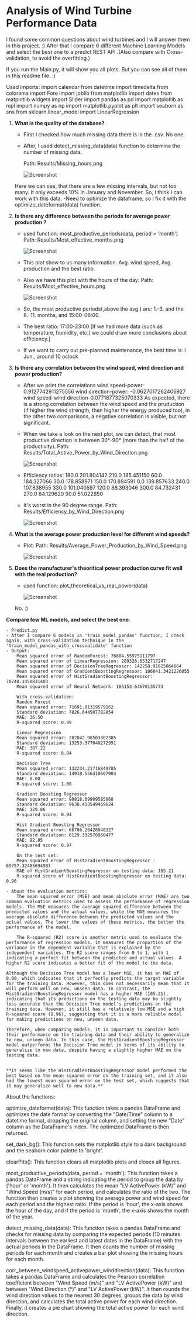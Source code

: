 # Analysis of Wind Turbine Performance Data

I found some common questions about wind turbines and I will answer them in this project. :)
After that I compare 6 different Machine Learning Models and select the best one to a predict REST API .(Also compare with Cross-validation, to avoid the overfitting.)

If you run the Main.py, it will show you all plots. But you can see all of them in this readme file. :)

Used imports:
    import calendar
    from datetime import timedelta
    from colorama import Fore
    import joblib
    from matplotlib import dates
    from matplotlib.widgets import Slider
    import pandas as pd
    import matplotlib as mpl
    import numpy as np
    import matplotlib.pyplot as plt
    import seaborn as sns
    from sklearn.linear_model import LinearRegression

1. **What is the quality of the database?**
    - First I checked how much missing data there is in the .csv. No one.
    - After, I used detect_missing_data(data) function to determine the number of missing data.

        Path: Results/Missing_hours.png

        ![Screenshot](Results/Missing_hours.png)

    Here we can see, that there are a few missing intervals, but not too many. It only exceeds 10% in January and November. So, I think I can work with this data.
    -Need to optimize the dataframe, so I fix it with the optimize_dateformat(data) function.

2. **Is there any difference between the periods for average power production ?**
    - used function: most_productive_periods(data, period = 'month')
        Path: Results/Most_effective_months.png

        ![Screenshot](Results/Most_effective_months.png)

    - This plot show to us many information. Avg. wind speed, Avg. production and the best ratio. 
    - Also we have this plot with the hours of the day:
        Path: Results/Most_effective_hours.png

        ![Screenshot](Results/Most_effective_hours.png)

    - So, the most productive periods(,above the avg.) are: 1.-3. and the 8.-11. months, and 15:00-06:00.
    - The best ratio: 17:00-23:00 [If we had more data (such as temperature, humidity, etc.) we could draw more conclusions about efficiency.]
    - If we want to carry out pre-planned maintenance, the best time is: I Jun., around 10 oclock

3. **Is there any correlation between the wind speed, wind direction and power production?**
    - After we print the correlations
        wind speed-power: 0.9127742911275556
        wind direction-power: -0.0627017262406927
        wind speed-wind direction-0.0771877325070333
    As expected, there is a strong correlation between the wind speed and the pruduction (if higher the wind strength, then higher the energy produced too), in the other two comparisons, a negative correlation is visible, but not significant.
    - When we take a look on the next plot, we can detect, that most productive direction is between 30°-90° (more than the half of the productivity).
        Path: Results/Total_Active_Power_by_Wind_Direction.png

        ![Screenshot](Results/Total_Active_Power_by_Wind_Direction.png)

    - Efficiency ratios:
        180.0                       201.804142
        210.0                       185.451150
        60.0                        184.327066
        30.0                        178.858971
        150.0                       170.894591
        0.0                         139.857633
        240.0                       107.838955
        330.0                       101.040597
        120.0                        88.393046
        300.0                        84.732431
        270.0                        84.129620
        90.0                         51.022850

    - It's worst in the 90 degree range.
        Path: Results/Efficiency_by_Wind_Direction.png

        ![Screenshot](Results/Efficiency_by_Wind_Direction.png)

4. **What is the average power production level for different wind speeds?**
    - Plot:
        Path: Results/Average_Power_Production_by_Wind_Speed.png


        ![Screenshot](Results/Average_Power_Production_by_Wind_Speed.png)

5. **Does the manufacturer's theoritical power production curve fit well with the real production?**
    - used function: plot_theoretical_vs_real_power(data)

        ![Screenshot](Results/Theoretical_vs_real_power.png)

    No. :)


**Compare few ML models, and select the best one.**

    - Predict.py
    - After I compare 6 models in 'train_model_pandas' function, I check again, with cross-validation technique in the  'train_model_pandas_with_crossvalidate' function
    - Output:
        Mean squared error of RandomForest: 76884.55975111797
        Mean squared error of LinearRegression: 289326.6532717247
        Mean squared error of DecisionTreeRegressor: 142258.91625064664
        Mean squared error of GradientBoostingRegressor: 106041.3421226055
        Mean squared error of HistGradientBoostingRegressor: 70740.3350831403
        Mean squared error of Neural Network: 185153.64670135773

        With cross-validation:
        Random Forest
        Mean squared error: 71691.81319579162
        Standard deviation: 7826.644507782854
        MAE: 36.50
        R-squared score: 0.99

        Linear Regression
        Mean squared error: 282042.98503302305
        Standard deviation: 13253.377040272951
        MAE: 387.22
        R-squared score: 0.84

        Decision Tree
        Mean squared error: 132234.21716849785
        Standard deviation: 14918.556410607904
        MAE: 0.00
        R-squared score: 1.00

        Gradient Boosting Regressor
        Mean squared error: 99818.09909585668
        Standard deviation: 9638.413549469624
        MAE: 129.86
        R-squared score: 0.94

        Hist Gradient Boosting Regressor
        Mean squared error: 66786.26428048327
        Standard deviation: 6129.332570860477
        MAE: 92.85
        R-squared score: 0.97

        On the test set:
        Mean squared error of HistGradientBoostingRegressor : 69757.32405694987
        MAE of HistGradientBoostingRegressor on testing data: 105.21
        R-squared score of HistGradientBoostingRegressor on testing data: 0.96

    - About the evaluation metrics:
        The mean squared error (MSE) and mean absolute error (MAE) are two common evaluation metrics used to assess the performance of regression models. The MSE measures the average squared difference between the predicted values and the actual values, while the MAE measures the average absolute difference between the predicted values and the actual values. The lower the values of these metrics, the better the performance of the model.

        The R-squared (R2) score is another metric used to evaluate the performance of regression models. It measures the proportion of the variance in the dependent variable that is explained by the independent variables. The R2 score ranges from 0 to 1, with 1 indicating a perfect fit between the predicted and actual values. A higher R2 score indicates a better fit of the model to the data.

    Although the Decision Tree model has a lower MSE, it has an MAE of 0.00, which indicates that it perfectly predicts the target variable for the training data. However, this does not necessarily mean that it will perform well on new, unseen data. In contrast, the HistGradientBoostingRegressor model has a higher MAE (105.21), indicating that its predictions on the testing data may be slightly less accurate than the Decision Tree model's predictions on the training data. However, it still has a relatively low MSE and a high R-squared score (0.96), suggesting that it is a more reliable model for making predictions on new, unseen data.

    Therefore, when comparing models, it is important to consider both their performance on the training data and their ability to generalize to new, unseen data. In this case, the HistGradientBoostingRegressor model outperforms the Decision Tree model in terms of its ability to generalize to new data, despite having a slightly higher MAE on the testing data.


    **It seems like the HistGradientBoostingRegressor model performed the best based on the mean squared error on the training set, and it also had the lowest mean squared error on the test set, which suggests that it may generalize well to new data.**


About the functions:

optimize_dateformat(data): This function takes a pandas DataFrame and optimizes the date format by converting the "Date/Time" column to a datetime format, dropping the original column, and setting the new "Date" column as the DataFrame's index. The optimized DataFrame is then returned.

set_dark_bg(): This function sets the matplotlib style to a dark background and the seaborn color palette to 'bright'.

clearPlts(): This function clears all matplotlib plots and closes all figures.

most_productive_periods(data, period = 'month'): This function takes a pandas DataFrame and a string indicating the period to group the data by ('hour' or 'month'). It then calculates the mean "LV ActivePower (kW)" and "Wind Speed (m/s)" for each period, and calculates the ratio of the two. The function then creates a plot showing the average power and wind speed for each period and the highest ratio. If the period is 'hour', the x-axis shows the hour of the day, and if the period is 'month', the x-axis shows the month of the year.

detect_missing_data(data): This function takes a pandas DataFrame and checks for missing data by comparing the expected periods (10 minutes intervals between the earliest and latest dates in the DataFrame) with the actual periods in the DataFrame. It then counts the number of missing periods for each month and creates a bar plot showing the missing hours for each month.

corr_between_windspeed_activepower_winddirection(data): This function takes a pandas DataFrame and calculates the Pearson correlation coefficient between "Wind Speed (m/s)" and "LV ActivePower (kW)" and between "Wind Direction (°)" and "LV ActivePower (kW)". It then rounds the wind direction values to the nearest 30 degrees, groups the data by wind direction, and calculates the total active power for each wind direction. Finally, it creates a pie chart showing the total active power for each wind direction.